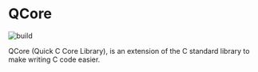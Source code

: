 # QCore

![build](https://github.com/makethingssimple241/QCore/actions/workflows/main.yml/badge.svg)

QCore (Quick C Core Library), is an extension of the C standard library to make writing C code easier.
